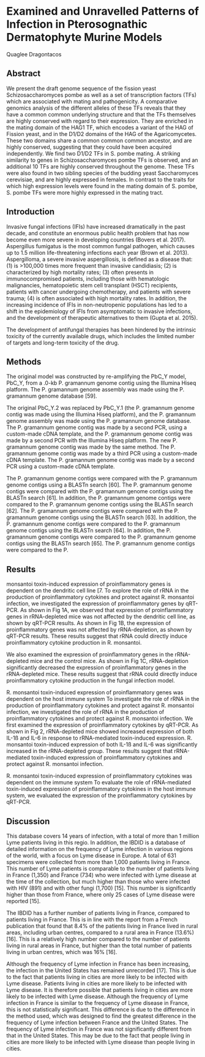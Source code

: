 # Examined and Unravelled Patterns of Infection in Pterosognathic Dermatophyte Murine Models
Quaglee Dragontacos


## Abstract
We present the draft genome sequence of the fission yeast Schizosaccharomyces pombe as well as a set of transcription factors (TFs) which are associated with mating and pathogenicity. A comparative genomics analysis of the different alleles of these TFs reveals that they have a common common underlying structure and that the TFs themselves are highly conserved with regard to their expression. They are enriched in the mating domain of the HAG1 TF, which encodes a variant of the HAG of Fission yeast, and in the D1/D2 domains of the HAG of the Agaricomycetes. These two domains share a common common common ancestor, and are highly conserved, suggesting that they could have been acquired independently. We find two D1/D2 TFs in S. pombe mating. A striking similarity to genes in Schizosaccharomyces pombe TFs is observed, and an additional 10 TFs are highly conserved throughout the genome. These TFs were also found in two sibling species of the budding yeast Saccharomyces cerevisiae, and are highly expressed in females. In contrast to the traits for which high expression levels were found in the mating domain of S. pombe, S. pombe TFs were more highly expressed in the mating tract.


## Introduction
Invasive fungal infections (IFIs) have increased dramatically in the past decade, and constitute an enormous public health problem that has now become even more severe in developing countries (Bovers et al. 2017). Aspergillus fumigatus is the most common fungal pathogen, which causes up to 1.5 million life-threatening infections each year (Brown et al. 2013). Aspergilloma, a severe invasive aspergillosis, is defined as a disease that: (1) is >100,000 times more frequent than invasive candidiasis; (2) is characterized by high mortality rates; (3) often presents in immunocompromised patients, including those with hematologic malignancies, hematopoietic stem cell transplant (HSCT) recipients, patients with cancer undergoing chemotherapy, and patients with severe trauma; (4) is often associated with high mortality rates. In addition, the increasing incidence of IFIs in non-neutropenic populations has led to a shift in the epidemiology of IFIs from asymptomatic to invasive infections, and the development of therapeutic alternatives to them (Gupta et al. 2015).

The development of antifungal therapies has been hindered by the intrinsic toxicity of the currently available drugs, which includes the limited number of targets and long-term toxicity of the drug.


## Methods
The original model was constructed by re-amplifying the PbC_Y model, PbC_Y, from a .0-kb P. gramannum genome contig using the Illumina Hiseq platform. The P. gramannum genome assembly was made using the P. gramannum genome database [59].

The original PbC_Y.2 was replaced by PbC_Y.1 (the P. gramannum genome contig was made using the Illumina Hiseq platform), and the P. gramannum genome assembly was made using the P. gramannum genome database. The P. gramannum genome contig was made by a second PCR, using a custom-made cDNA template, and the P. gramannum genome contig was made by a second PCR with the Illumina Hiseq platform. The new P. gramannum genome contig was made by the same method. The P. gramannum genome contig was made by a third PCR using a custom-made cDNA template. The P. gramannum genome contig was made by a second PCR using a custom-made cDNA template.

The P. gramannum genome contigs were compared with the P. gramannum genome contigs using a BLASTn search [60]. The P. gramannum genome contigs were compared with the P. gramannum genome contigs using the BLASTn search [61]. In addition, the P. gramannum genome contigs were compared to the P. gramannum genome contigs using the BLASTn search [62]. The P. gramannum genome contigs were compared with the P. gramannum genome contigs using the BLASTn search [63]. In addition, the P. gramannum genome contigs were compared to the P. gramannum genome contigs using the BLASTn search [64]. In addition, the P. gramannum genome contigs were compared to the P. gramannum genome contigs using the BLASTn search [65]. The P. gramannum genome contigs were compared to the P.


## Results
monsantoi toxin-induced expression of proinflammatory genes is dependent on the dendritic cell line [7. To explore the role of rRNA in the production of proinflammatory cytokines and protect against R. monsantoi infection, we investigated the expression of proinflammatory genes by qRT-PCR. As shown in Fig 1A, we observed that expression of proinflammatory genes in rRNA-depleted mice was not affected by the dendritic cell line, as shown by qRT-PCR results. As shown in Fig 1B, the expression of proinflammatory genes was not affected by rRNA-depletion, as shown by qRT-PCR results. These results suggest that rRNA could directly induce proinflammatory cytokine production in R. monsantoi.

We also examined the expression of proinflammatory genes in the rRNA-depleted mice and the control mice. As shown in Fig 1C, rRNA-depletion significantly decreased the expression of proinflammatory genes in the rRNA-depleted mice. These results suggest that rRNA could directly induce proinflammatory cytokine production in the fungal infection model.

R. monsantoi toxin-induced expression of proinflammatory genes was dependent on the host immune system
To investigate the role of rRNA in the production of proinflammatory cytokines and protect against R. monsantoi infection, we investigated the role of rRNA in the production of proinflammatory cytokines and protect against R. monsantoi infection. We first examined the expression of proinflammatory cytokines by qRT-PCR. As shown in Fig 2, rRNA-depleted mice showed increased expression of both IL-1ß and IL-6 in response to rRNA-mediated toxin-induced expression. R. monsantoi toxin-induced expression of both IL-1ß and IL-6 was significantly increased in the rRNA-depleted group. These results suggest that rRNA-mediated toxin-induced expression of proinflammatory cytokines and protect against R. monsantoi infection.

R. monsantoi toxin-induced expression of proinflammatory cytokines was dependent on the immune system
To evaluate the role of rRNA-mediated toxin-induced expression of proinflammatory cytokines in the host immune system, we evaluated the expression of the proinflammatory cytokines by qRT-PCR.


## Discussion
This database covers 14 years of infection, with a total of more than 1 million Lyme patients living in this regio. In addition, the IBDID is a database of detailed information on the frequency of Lyme infection in various regions of the world, with a focus on Lyme disease in Europe. A total of 631 specimens were collected from more than 1,000 patients living in France. This number of Lyme patients is comparable to the number of patients living in France (1,350) and France (734) who were infected with Lyme disease at the time of the collection, but much higher than those who were infected with HIV (891) and with other fungi (1,700) [15]. This number is significantly higher than those from France, where only 25 cases of Lyme disease were reported [15].

The IBDID has a further number of patients living in France, compared to patients living in France. This is in line with the report from a French publication that found that 8.4% of the patients living in France lived in rural areas, including urban centres, compared to a rural area in France (13.6%) [16]. This is a relatively high number compared to the number of patients living in rural areas in France, but higher than the total number of patients living in urban centres, which was 16% [16].

Although the frequency of Lyme infection in France has been increasing, the infection in the United States has remained unrecorded [17]. This is due to the fact that patients living in cities are more likely to be infected with Lyme disease. Patients living in cities are more likely to be infected with Lyme disease. It is therefore possible that patients living in cities are more likely to be infected with Lyme disease. Although the frequency of Lyme infection in France is similar to the frequency of Lyme disease in France, this is not statistically significant. This difference is due to the difference in the method used, which was designed to find the greatest difference in the frequency of Lyme infection between France and the United States. The frequency of Lyme infection in France was not significantly different from that in the United States. This may be due to the fact that people living in cities are more likely to be infected with Lyme disease than people living in cities.
